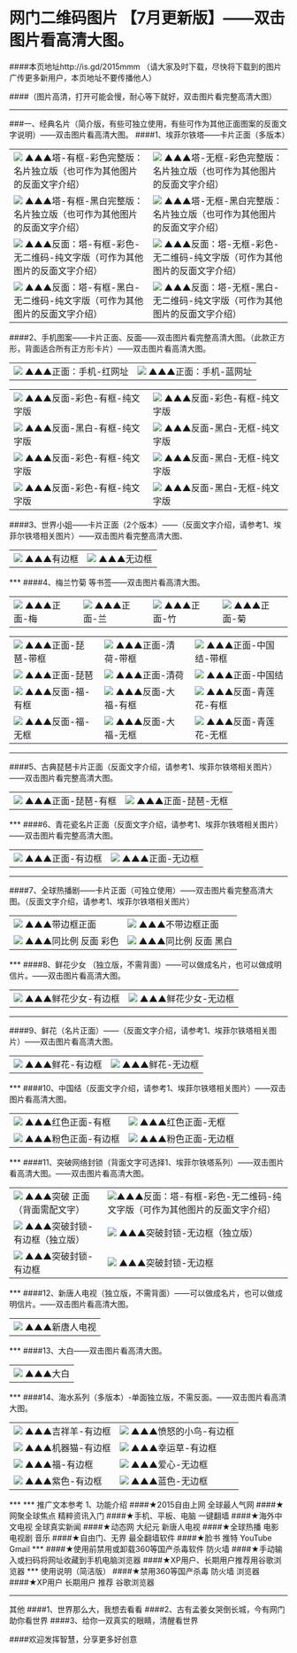 # 网门二维码图片 【7月更新版】——双击图片看高清大图。
####本页地址http://is.gd/2015mmm  （请大家及时下载，尽快将下载到的图片广传更多新用户，本页地址不要传播他人）

####（图片高清，打开可能会慢，耐心等下就好，双击图片看完整高清大图）
***
###一、经典名片（简介版，有些可独立使用，有些可作为其他正面图案的反面文字说明）——双击图片看高清大图。
####1、埃菲尔铁塔——卡片正面（多版本）
<table>
<tr>
<td><img src="http://7xk4yy.com1.z0.glb.clouddn.com/埃菲尔塔 完整 彩色版 有框 有图标.jpg""  <tr> ▲▲▲塔-有框-彩色完整版：名片独立版（也可作为其他图片的反面文字介绍）
<td><img src="http://7xk4yy.com1.z0.glb.clouddn.com/埃菲尔塔 完整 彩色版 无框 有图标.jpg""  <tr> ▲▲▲塔-无框-彩色完整版：名片独立版（也可作为其他图片的反面文字介绍）
</tr>
<tr>
<td><img src="http://7xk4yy.com1.z0.glb.clouddn.com/埃菲尔塔 完整 黑白 有框 有图标.jpg""  <tr> ▲▲▲塔-有框-黑白完整版：名片独立版（也可作为其他图片的反面文字介绍）
<td><img src="http://7xk4yy.com1.z0.glb.clouddn.com/埃菲尔塔 完整 黑白 无框 有图标.jpg""  <tr> ▲▲▲塔-无框-黑白完整版：名片独立版（也可作为其他图片的反面文字介绍）
</tr>
<tr>
<td><img src="http://7xk4yy.com1.z0.glb.clouddn.com/背面 文字 彩色 有框.jpg"  <tr> ▲▲▲反面：塔-有框-彩色-无二维码-纯文字版（可作为其他图片的反面文字介绍）
<td><img src="http://7xk4yy.com1.z0.glb.clouddn.com/背面 长方形 文字 彩色 无框.jpg"  <tr> ▲▲▲反面：塔-无框-彩色-无二维码-纯文字版（可作为其他图片的反面文字介绍）
</tr>
<tr>
<td><img src="http://7xk4yy.com1.z0.glb.clouddn.com/反面 文字 有框 黑白.jpg"  <tr> ▲▲▲反面：塔-有框-黑白-无二维码-纯文字版（可作为其他图片的反面文字介绍）
<td><img src="http://7xk4yy.com1.z0.glb.clouddn.com/背面 长方形 文字 黑白 无框.jpg"  <tr> ▲▲▲反面：塔-无框-黑白-无二维码-纯文字版（可作为其他图片的反面文字介绍）
</table>
####2、手机图案——卡片正面、反面——双击图片看完整高清大图。（此款正方形，背面适合所有正方形卡片）——双击图片看高清大图。
<table>
<tr>
<td><img src="http://7xk4yy.com1.z0.glb.clouddn.com/手机-有边框.jpg""  <tr> ▲▲▲正面：手机-红网址
<td><img src="http://7xk4yy.com1.z0.glb.clouddn.com/手机 有框 蓝字.jpg""  <tr> ▲▲▲正面：手机-蓝网址
</table>
<table>
<tr>
<td><img src="http://7xk4yy.com1.z0.glb.clouddn.com/手机 有框.jpg""  <tr> ▲▲▲反面-彩色-有框-纯文字版
<td><img src="http://7xk4yy.com1.z0.glb.clouddn.com/手机 背面无框.jpg""  <tr> ▲▲▲反面-彩色-有框-纯文字版
</tr>
<tr>
<td><img src="http://7xk4yy.com1.z0.glb.clouddn.com/手机 反面 黑白 有框.jpg""  <tr> ▲▲▲反面-黑白-有框-纯文字版
<td><img src="http://7xk4yy.com1.z0.glb.clouddn.com/手机 黑白 无框.jpg""  <tr> ▲▲▲反面-黑白-无框-纯文字版
</tr>
<tr>
<td><img src="http://7xk4yy.com1.z0.glb.clouddn.com/正方形 背面 有框.jpg""  <tr> ▲▲▲反面-彩色-有框-纯文字版
<td><img src="http://7xk4yy.com1.z0.glb.clouddn.com/背面 正方形 无框.jpg""  <tr> ▲▲▲反面-黑白-无框-纯文字版
</tr>
<tr>
<td><img src="http://7xk4yy.com1.z0.glb.clouddn.com/手机 反面 文字 有框 黑白.jpg""  <tr> ▲▲▲反面-彩色-有框-纯文字版
<td><img src="http://7xk4yy.com1.z0.glb.clouddn.com/背面 正方形 无框.jpg""  <tr> ▲▲▲反面-黑白-无框-纯文字版
</table>
####3、世界小姐——卡片正面（2个版本）——（反面文字介绍，请参考1、埃菲尔铁塔相关图片）——双击图片看完整高清大图、
<table>
<td><img src="http://7xk4yy.com1.z0.glb.clouddn.com/世界小姐 有框.jpg"  <tr>  
▲▲▲有边框
<td><img src="http://7xk4yy.com1.z0.glb.clouddn.com/世界小姐.jpg"  <tr>  
▲▲▲无边框
</table>
***
####4、梅兰竹菊 等书签——双击图片看高清大图。
<table>

<td><img src="http://7xk4yy.com1.z0.glb.clouddn.com/书签 梅.jpg"  <tr> ▲▲▲正面-梅
<td><img src="http://7xk4yy.com1.z0.glb.clouddn.com/书签 兰.jpg"  <tr> ▲▲▲正面-兰
<td><img src="http://7xk4yy.com1.z0.glb.clouddn.com/书签 竹.jpg"  <tr> ▲▲▲正面-竹
<td><img src="http://7xk4yy.com1.z0.glb.clouddn.com/书签 菊.jpg"  <tr> ▲▲▲正面-菊
</table>
<table>
<td><img src="http://7xk4yy.com1.z0.glb.clouddn.com/书签 琵琶_带框.jpg"  <tr> ▲▲▲正面-琵琶-带框
<td><img src="http://7xk4yy.com1.z0.glb.clouddn.com/书签 雅荷_边框.jpg"  <tr> ▲▲▲正面-清荷-带框
<td><img src="http://7xk4yy.com1.z0.glb.clouddn.com/书签 中国结_边框.jpg"  <tr> ▲▲▲正面-中国结-带框
</tr>
<tr>
<td><img src="http://7xk4yy.com1.z0.glb.clouddn.com/书签 琵琶.jpg"  <tr> ▲▲▲正面-琵琶
<td><img src="http://7xk4yy.com1.z0.glb.clouddn.com/书签 雅荷.jpg"  <tr> ▲▲▲正面-清荷
<td><img src="http://7xk4yy.com1.z0.glb.clouddn.com/书签 中国结.jpg"  <tr> ▲▲▲正面-中国结
</tr>
<tr>
<td><img src="http://7xk4yy.com1.z0.glb.clouddn.com/书签 反面 福_有框.jpg"  <tr> ▲▲▲反面-福-有框
<td><img src="http://7xk4yy.com1.z0.glb.clouddn.com/书签 反面2_框.jpg"  <tr> ▲▲▲反面-大福-有框
<td><img src="http://7xk4yy.com1.z0.glb.clouddn.com/书签 背后 花_框.jpg"  <tr> ▲▲▲反面-青莲花-有框
</tr>
<tr>
<td><img src="http://7xk4yy.com1.z0.glb.clouddn.com/书签 反面 福.jpg"  <tr> ▲▲▲反面-福-无框
<td><img src="http://7xk4yy.com1.z0.glb.clouddn.com/书签 反面2.jpg"  <tr> ▲▲▲反面-大福-无框
<td><img src="http://7xk4yy.com1.z0.glb.clouddn.com/书签 背后 花.jpg"  <tr> ▲▲▲反面-青莲花-无框
</table>

***
####5、古典琵琶卡片正面（反面文字介绍，请参考1、埃菲尔铁塔相关图片）——双击图片看完整高清大图。
<table>
<td><img src="http://7xk4yy.com1.z0.glb.clouddn.com/琵琶-有框-灰字.jpg"  <tr> ▲▲▲正面-琵琶-有框
<td><img src="http://7xk4yy.com1.z0.glb.clouddn.com/琵琶-无框-灰字.jpg"  <tr> ▲▲▲正面-琵琶-无框
</table>
***
####6、青花瓷名片正面（反面文字介绍，请参考1、埃菲尔铁塔相关图片）——双击图片看完整高清大图。
<table>
<td><img src="http://7xk4yy.com1.z0.glb.clouddn.com/青花 有边框.jpg.jpg"  <tr>  
▲▲▲正面-有边框
<td><img src="http://7xk4yy.com1.z0.glb.clouddn.com/青花 无边框.jpg"  <tr>  
▲▲▲正面-无边框
</table>

***
####7、全球热播剧——卡片正面（可独立使用）——双击图片看完整高清大图。（反面文字介绍，请参考1、埃菲尔铁塔相关图片）
<table>
<td><img src="http://7xk4yy.com1.z0.glb.clouddn.com/大裤衩A6相片纸打印尺寸图有框.jpg"  <tr> ▲▲▲带边框正面
<td><img src="http://7xk4yy.com1.z0.glb.clouddn.com/大裤衩A6相片纸打印尺寸图_无框.jpg"  <tr> ▲▲▲不带边框正面
</tr>
<tr>
<td><img src="http://7xjqth.com1.z0.glb.clouddn.com/大裤衩 反面 无框 彩色.jpg"  <tr> ▲▲▲同比例 反面 彩色
<td><img src="http://7xjqth.com1.z0.glb.clouddn.com/大裤衩 反面 黑白.png"  <tr> ▲▲▲同比例 反面 黑白
</table>
***
####8、鲜花少女 （独立版，不需背面）——可以做成名片，也可以做成明信片。——双击图片看高清大图。
<table>
<td><img src="http://7xk4yy.com1.z0.glb.clouddn.com/新花仙子 有框.jpg"  <tr> ▲▲▲鲜花少女-有边框
<td><img src="http://7xk4yy.com1.z0.glb.clouddn.com/新花仙子 无框.jpg"  <tr> ▲▲▲鲜花少女-无边框
</table>

***
####9、鲜花（名片正面）——（反面文字介绍，请参考1、埃菲尔铁塔相关图片）——双击图片看高清大图。
<table>
<td><img src="http://7xk4yy.com1.z0.glb.clouddn.com/鲜花-有框.jpg"  <tr> ▲▲▲鲜花-有边框
<td><img src="http://7xk4yy.com1.z0.glb.clouddn.com/鲜花-无框.jpg"  <tr> ▲▲▲鲜花-无边框
</table>
***
####10、中国结（反面文字介绍，请参考1、埃菲尔铁塔相关图片）——双击图片看高清大图。
<table>
<td><img src="http://7xk4yy.com1.z0.glb.clouddn.com/中国结 白色-有框.jpg"  <tr> ▲▲▲红色正面-有框
<td><img src="http://7xk4yy.com1.z0.glb.clouddn.com/中国结 白色-无框.jpg"  <tr> ▲▲▲红色正面-无框
</tr>
<tr>
<td><img src="http://7xk4yy.com1.z0.glb.clouddn.com/中国结 粉色-有框.jpg"  <tr> ▲▲▲粉色正面-有边框
<td><img src="http://7xk4yy.com1.z0.glb.clouddn.com/中国结 粉色-无框.jpg"  <tr> ▲▲▲粉色正面-无边框
</table>
***
####11、突破网络封锁（背面文字可选择1、埃菲尔铁塔系列）——双击图片看高清大图。——双击图片看高清大图。
<table>
<td><img src="http://7xk4yy.com1.z0.glb.clouddn.com/突破 封锁 正面.jpg"  <tr> ▲▲▲突破 正面（背面需配文字） 
<td><img src="http://7xk4yy.com1.z0.glb.clouddn.com/埃菲尔塔 完整 彩色版 有框 有图标.jpg"  <tr>▲▲▲反面：塔-有框-彩色-无二维码-纯文字版（可作为其他图片的反面文字介绍）
</tr>
<tr>
<td><img src="http://7xk4yy.com1.z0.glb.clouddn.com/新突破 有框.jpg"  <tr> ▲▲▲突破封锁-有边框（独立版）
<td><img src="http://7xk4yy.com1.z0.glb.clouddn.com/新突破 无框.jpg"  <tr> ▲▲▲突破封锁-无边框（独立版）
</tr>
<tr>
<td><img src="http://7xk4yy.com1.z0.glb.clouddn.com/新突破 有框_黑白.jpg"  <tr> ▲▲▲突破封锁-有边框
<td><img src="http://7xk4yy.com1.z0.glb.clouddn.com/新突破 无框_黑白.jpg"  <tr> ▲▲▲突破封锁-无边框
</table>
***
####12、新唐人电视（独立版，不需背面）——可以做成名片，也可以做成明信片。——双击图片看高清大图。
<table>
<td><img src="http://7xk4yy.com1.z0.glb.clouddn.com/新唐人电视_扫码_标准版.jpg"  <tr> ▲▲▲新唐人电视
</table>
***
####13、大白——双击图片看高清大图。
<table>
<td><img src="http://7xjqth.com1.z0.glb.clouddn.com/大白_完整版.jpg"  <tr> ▲▲▲大白
</table>
***
####14、海水系列（多版本）-单面独立版，不需反面。——双击图片看高清大图。
<table>
<td><img src="http://7xk4yy.com1.z0.glb.clouddn.com/海水 吉祥羊 有框.jpg"  <tr> ▲▲▲吉祥羊-有边框
<td><img src="http://7xk4yy.com1.z0.glb.clouddn.com/海水 小鸟 有框.jpg"  <tr> ▲▲▲愤怒的小鸟-有边框
</tr>
<tr>
<td><img src="http://7xk4yy.com1.z0.glb.clouddn.com/海水 机器猫 有框.jpg"  <tr> ▲▲▲机器猫-有边框
<td><img src="http://7xk4yy.com1.z0.glb.clouddn.com/海水 幸运草 有框.jpg"  <tr> ▲▲▲幸运草-有边框
</tr>
<tr>
<td><img src="http://7xk4yy.com1.z0.glb.clouddn.com/海水 福 有框.jpg"  <tr> ▲▲▲福-有边框
<td><img src="http://7xk4yy.com1.z0.glb.clouddn.com/海水 爱心 有框.jpg"  <tr> ▲▲▲爱心-无边框

</tr>
<tr>
<td><img src="http://7xk4yy.com1.z0.glb.clouddn.com/海水 紫色 有框.jpg"  <tr> ▲▲▲紫色-有边框
<td><img src="http://7xk4yy.com1.z0.glb.clouddn.com/海水 蓝色 有框.jpg"  <tr> ▲▲▲蓝色-无边框

</table>
***
***
推广文本参考
1、功能介绍
####★2015自由上网 全球最人气网
####★网聚全球焦点 精粹资讯入门
####★手机、平板、电脑 一键翻墙
####★海外中文电视 全球真实新闻
####★动态网 大纪元  新唐人电视
####★全球热播 电影 电视剧 音乐
####★自由门、无界 最全翻墙软件
####★脸书 推特  YouTube  Gmail
***
####★使用前禁用或卸载360等国产杀毒软件 防火墙
####★手动输入或扫码将网址收藏到手机电脑浏览器
####★XP用户、长期用户推荐用谷歌浏览器
***
使用说明（简洁版）
####★禁用360等国产杀毒 防火墙 浏览器
####★XP用户 长期用户 推荐 谷歌浏览器

***
其他
####1、世界那么大，我想去看看
####2、古有孟姜女哭倒长城，今有网门助你看世界
####3、给你一双真实的眼睛，清醒看世界

####欢迎发挥智慧，分享更多好创意



